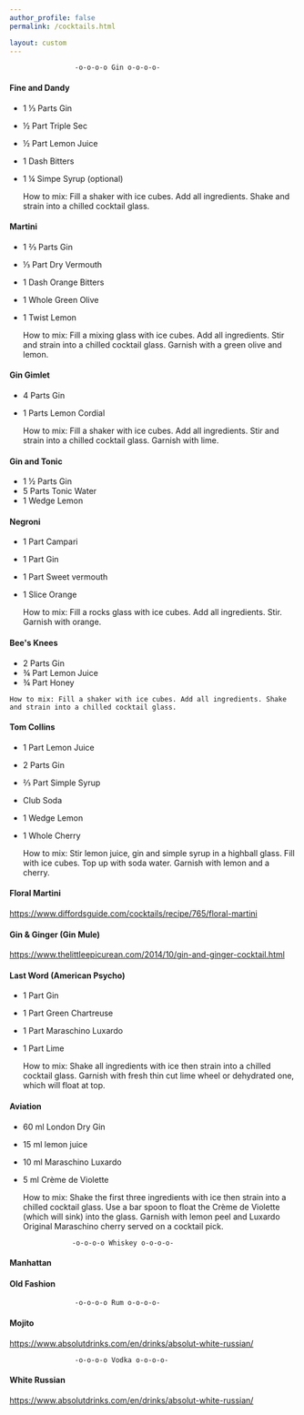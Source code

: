 ```yaml
---
author_profile: false
permalink: /cocktails.html

layout: custom
---
```



                    -o-o-o-o Gin o-o-o-o-

#### Fine and Dandy
  - 1 ⅓ Parts Gin
  - ½ Part Triple Sec
  - ½ Part Lemon Juice
  - 1 Dash Bitters
  - 1 ¼ Simpe Syrup (optional)

    How to mix: Fill a shaker with ice cubes. Add all ingredients. Shake and strain into a chilled cocktail glass.

#### Martini
  - 1 ⅔ Parts Gin
  - ⅓ Part Dry Vermouth
  - 1 Dash Orange Bitters
  - 1 Whole Green Olive
  - 1 Twist Lemon

    How to mix: Fill a mixing glass with ice cubes. Add all ingredients. Stir and strain into a chilled cocktail glass. Garnish with a green olive and lemon.

#### Gin Gimlet

  - 4 Parts Gin
  - 1 Parts Lemon Cordial

    How to mix: Fill a shaker with ice cubes. Add all ingredients. Stir and strain into a chilled cocktail glass. Garnish with lime.

#### Gin and Tonic

  - 1 ½ Parts Gin
  - 5 Parts Tonic Water
  - 1 Wedge Lemon

#### Negroni

  - 1 Part Campari
  - 1 Part Gin
  - 1 Part Sweet vermouth
  - 1 Slice Orange

    How to mix: Fill a rocks glass with ice cubes. Add all ingredients. Stir. Garnish with orange.

#### Bee's Knees

   - 2 Parts Gin
   - ¾ Part Lemon Juice
   - ¾ Part Honey

    How to mix: Fill a shaker with ice cubes. Add all ingredients. Shake and strain into a chilled cocktail glass.

#### Tom Collins

  - 1 Part Lemon Juice
  - 2 Parts Gin
  - ⅔ Part Simple Syrup
  - Club Soda
  - 1 Wedge Lemon
  - 1 Whole Cherry

    How to mix: Stir lemon juice, gin and simple syrup in a highball glass. Fill with ice cubes. Top up with soda water. Garnish with lemon and a cherry.

#### Floral Martini
https://www.diffordsguide.com/cocktails/recipe/765/floral-martini


#### Gin & Ginger (Gin Mule)
https://www.thelittleepicurean.com/2014/10/gin-and-ginger-cocktail.html

#### Last Word (American Psycho)

  - 1 Part Gin
  - 1 Part Green Chartreuse
  - 1 Part Maraschino Luxardo
  - 1 Part Lime

    How to mix: Shake all ingredients with ice then strain into a chilled cocktail glass. Garnish with fresh thin cut lime wheel or dehydrated one, which will float at top.

#### Aviation

  - 60 ml London Dry Gin
  - 15 ml lemon juice
  - 10 ml Maraschino Luxardo
  - 5 ml Crème de Violette

    How to mix: Shake the first three ingredients with ice then strain into a chilled cocktail glass. Use a bar spoon to float the Crème de Violette (which will sink) into the glass. Garnish with lemon peel and Luxardo Original Maraschino cherry served on a cocktail pick.

                    -o-o-o-o Whiskey o-o-o-o-

#### Manhattan

#### Old Fashion


                    -o-o-o-o Rum o-o-o-o-

#### Mojito
https://www.absolutdrinks.com/en/drinks/absolut-white-russian/

                    -o-o-o-o Vodka o-o-o-o-

#### White Russian
https://www.absolutdrinks.com/en/drinks/absolut-white-russian/

